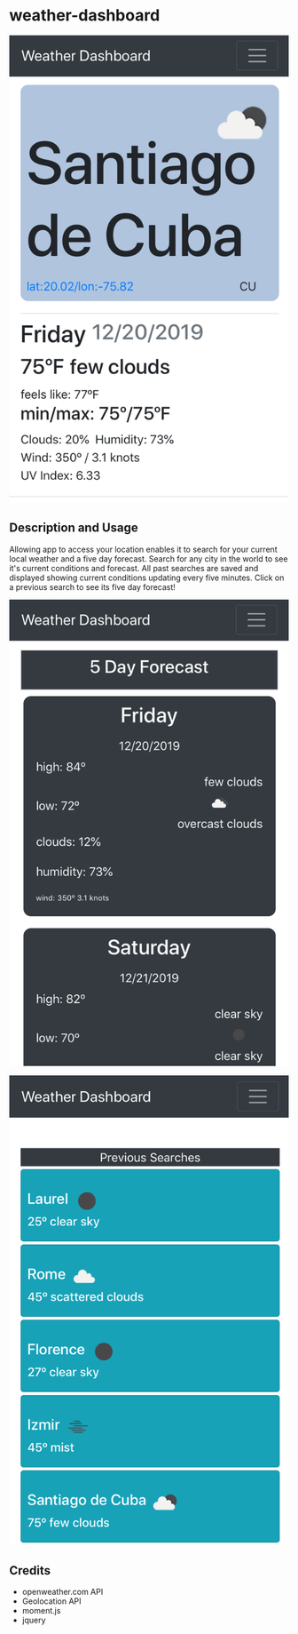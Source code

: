 # weather-dashboard

![weather-dashboard](assets/images/IMG_3839.PNG)

## Description and Usage

Allowing app to access your location enables it to search for your current local weather and a five day forecast.  Search for any city in the world to see it's current conditions and forecast.  All past searches are saved and displayed showing current conditions updating every five minutes.  Click on a previous search to see its five day forecast!

![weather-dashboard](assets/images/IMG_3840.PNG)

![weather-dashboard](assets/images/IMG_3841.PNG)

## Credits

<ul>
<li>openweather.com API</li>
<li>Geolocation API</li>
<li>moment.js</li>
<li>jquery</li>
</ul>
